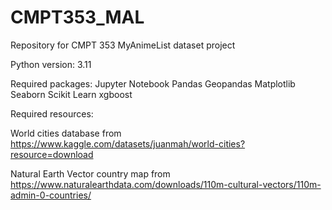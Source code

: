 # CMPT353_MAL
Repository for CMPT 353 MyAnimeList dataset project

Python version: 3.11

Required packages:
Jupyter Notebook
Pandas
Geopandas
Matplotlib
Seaborn
Scikit Learn
xgboost

Required resources:

World cities database from https://www.kaggle.com/datasets/juanmah/world-cities?resource=download

Natural Earth Vector country map from https://www.naturalearthdata.com/downloads/110m-cultural-vectors/110m-admin-0-countries/
